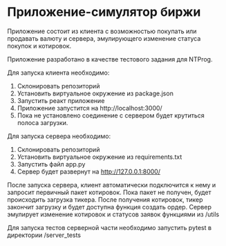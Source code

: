 # Приложение-симулятор биржи
Приложение состоит из клиента с возможностью покупать или продавать валюту и сервера, эмулирующего изменение статуса покупок и котировок.

Приложение разработано в качестве тестового задания для NTProg.

Для запуска клиента необходимо:
1. Склонировать репозиторий
2. Установить виртуальное окружение из package.json
3. Запустить реакт приложение
4. Приложение запустится на http://localhost:3000/
5. Пока не установлено соединение с сервером будет крутиться полоса загрузки.

Для запуска сервера необходимо:
1. Склонировать репозиторий
2. Установить виртуальное окружение из requirements.txt
3. Запустить файл app.py
4. Сервер будет развернут на http://127.0.0.1:8000/

После запуска сервера, клиент автоматически подключится к нему и запросит первичный пакет котировок. 
Пока пакет не получен, будет происходить загрузка тикера.
После получения котировок, тикер закончит загрузку и будет доступна функция создать ордер.
Сервер эмулирует изменение котировок и статусов заявок функциями из /utils

Для запуска тестов серверной части необходимо запустить pytest в директории /server_tests
